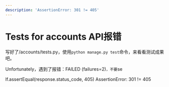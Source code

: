 ```yaml
---
description: 'AssertionError: 301 != 405'
---
```


# Tests for accounts API报错

写好了/accounts/tests.py，使用`python manage.py test`命令，来看看测试成果吧。

Unfortunately，遇到了报错：FAILED \(failures=2\)`，不要`se



lf.assertEqual\(response.status\_code, 405\) AssertionError: 301 != 405

